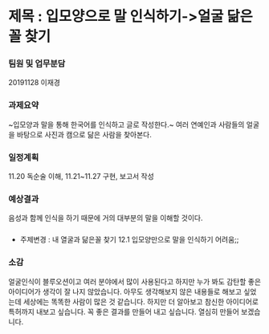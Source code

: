 # 제목 : 입모양으로 말 인식하기->얼굴 닮은꼴 찾기

### 팀원 및 업무분담
20191128 이재경 

### 과제요약
~입모양과 말을 통해 한국어를 인식하고 글로 작성한다.~
여러 연예인과 사람들의 얼굴을 바탕으로 사진과 캠으로 닮은 사람을 찾아본다.

### 일정계획
11.20 독순술 이해, 11.21~11.27 구현, 보고서 작성


### 예상결과 
음성과 함께 인식을 하기 때문에 거의 대부분의 말을 이해할 것이다.


### 
* 주제변경 : 내 열굴과 닮은꼴 찾기 12.1
입모양만으로 말을 인식하기 어려움;;










### 소감
얼굴인식이 블루오션이고 여러 분야에서 많이 사용된다고 하지만 누가 봐도 감탄할 좋은 아이디어가 생각이 잘 나지 않았습니다.
아무도 생각해보지 않은 내용들로 해보고 싶었는데 세상에는 똑똑한 사람이 많은 것 같습니다. 하지만 더 알아보고 참신한 아이디어로 특허까지 내보고 싶습니다.
꼭 좋은 결과를 만들어 내고 싶습니다. 열심히 만들어 보겠습니다.
